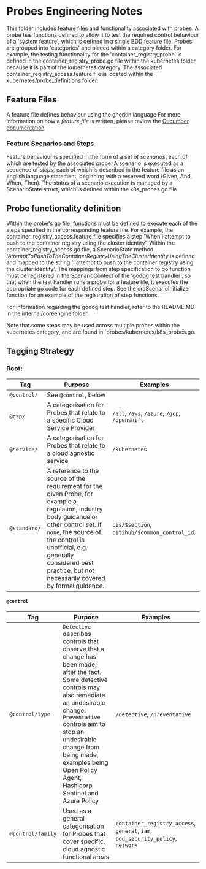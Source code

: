 # Probes Engineering Notes

This folder includes feature files and functionality associated with probes. A probe has functions defined to allow it to test the required control behaviour of a 'system feature', which is defined in a single BDD feature file.
Probes are grouped into 'categories' and placed within a category folder. For example, the testing functionality for the 'container_registry_probe' is defined in the container_registry_probe.go file within the kubernetes folder, because it is part of the kubernetes category. The associated container_registry_access.feature file is located within the kubernetes/probe_definitions folder.

## Feature Files

A feature file defines behaviour using the gherkin language
For more information on how a _feature file_ is written, please review the [Cucumber documentation](https://cucumber.io/docs/gherkin/reference/)

### Feature Scenarios and Steps

Feature behaviour is specified in the form of a set of _scenarios_, each of which are tested by the associated probe.
A scenario is executed as a sequence of _steps_, each of which is described in the feature file as an english language statement, beginning with a reserved word (Given, And, When, Then).
The status of a scenario execution is managed by a ScenarioState struct, which is defined within the k8s_probes.go file

## Probe functionality definition

Within the probe's go file, functions must be defined to execute each of the steps specified in the corresponding feature file.
For example, the container_registry_access.feature file specifies a step 'When I attempt to push to the container registry using the cluster identity'. Within the container_registry_access.go file, a ScenarioState method _iAttemptToPushToTheContainerRegistryUsingTheClusterIdentity_ is defined and mapped to the string 'I attempt to push to the container registry using the cluster identity'.
The mappings from step specification to go function must be registered in the ScenarioContext of the 'godog test handler', so that when the test handler runs a probe for a feature file, it executes the appropriate go code for each defined step. See the craScenarioInitialize function for an example of the registration of step functions.

For information regarding the godog test handler, refer to the README.MD in the internal/coreengine folder.

Note that some steps may be used across multiple probes within the kubernetes category, and are found in `probes/kubernetes/k8s_probes.go.

## Tagging Strategy

### Root:

| Tag | Purpose | Examples |
|---|---|---|
| `@control/` | See `@control`, below | | 
| `@csp/` | A categorisation for Probes that relate to a specific Cloud Service Provider | `/all`, `/aws`, `/azure`, `/gcp`, `/openshift` |
| `@service/` | A categorisation for Probes that relate to a cloud agnostic service | `/kubernetes` |
| `@standard/` | A reference to the source of the requirement for the given Probe, for example a regulation, industry body guidance or other control set. If `none`, the source of the control is unofficial, e.g. generally considered best practice, but not necessarily covered by formal guidance. | `cis/$section`, `citihub/$common_control_id`.|

#### `@control`

| Tag | Purpose | Examples |
|---|---|---|
| `@control/type` | `Detective` describes controls that observe that a change has been made, after the fact. Some detective controls may also remediate an undesirable change. `Preventative` controls aim to stop an undesirable change from being made, examples being Open Policy Agent, Hashicorp Sentinel and Azure Policy | `/detective`, `/preventative` |
| `@control/family` | Used as a general categorisation for Probes that cover specific, cloud agnostic functional areas | `container_registry_access`, `general`, `iam`, `pod_security_policy`, `network` |
